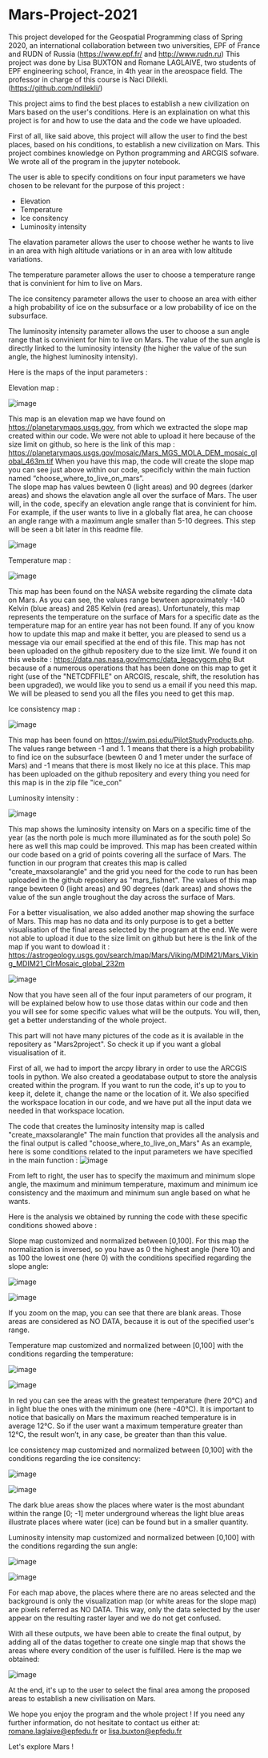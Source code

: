 # Mars-Project-2021
This project developed for the Geospatial Programming class of Spring 2020, an international collaboration between two universities, EPF of France and RUDN of Russia
(https://www.epf.fr/ and http://www.rudn.ru)
This project was done by Lisa BUXTON and Romane LAGLAIVE, two students of EPF engineering  school, France, in 4th year in the areospace field. 
The professor in charge of this course is Naci Dilekli. (https://github.com/ndilekli/)



This project aims to find the best places to establish a new civilization on Mars based on the user's conditions.
Here is an explaination on what this project is for and how to use the data and the code we have uploaded. 

First of all, like said above, this project will allow the user to find the best places, based on his conditions, to establish a new civilization on Mars. This project 
combines knowledge on Python programming and ARCGIS sofware. We wrote all of the program in the jupyter notebook.

The user is able to specify conditions on four input parameters we have chosen to be relevant for the purpose of this project : 
- Elevation 
- Temperature
- Ice consitency 
- Luminosity intensity 

The elavation parameter allows the user to choose wether he wants to live in an area with high altitude variations  or in an area with low altitude variations. 

The temperature parameter allows the user to choose a temperature range that is convinient for him to live on Mars. 

The ice consitency parameter allows the user to choose an area with either a high probability of ice on the subsurface or a low probability of ice on the subsurface. 

The luminosity intensity parameter allows the user to choose a sun angle range that is convinient for him to live on Mars. The value of the sun angle is directly linked to
the luminosity intensity (the higher the value of the sun angle, the highest luminosity intensity).

Here is the maps of the input parameters : 

Elevation map : 

![image](https://user-images.githubusercontent.com/80962680/112119774-f9be2500-8bbd-11eb-9294-9634b80e4f47.png)

This map is an elevation map we have found on https://planetarymaps.usgs.gov, from which we extracted the slope map created within our code. We were not able to upload it here because of the size limit on github, so here is the link of this map : https://planetarymaps.usgs.gov/mosaic/Mars_MGS_MOLA_DEM_mosaic_global_463m.tif
When you have this map, the code will create the slope map you can see just above within our code, specificly within the main fuction named “choose_where_to_live_on_mars”.  
The slope map has values bewteen 0 (light areas) and 90 degrees (darker areas) and shows the elavation angle all over the surface of Mars. The user will, in the code, specify an elevation angle range that is convinient for him. For example, if the user wants to live in a globally flat area, he can choose an angle range with a maximum angle smaller than 5-10 degrees. This step will be seen a bit later in this readme file. 

![image](https://user-images.githubusercontent.com/80962680/112120209-4e61a000-8bbe-11eb-8c8a-b211a7e5d823.png)

Temperature map :

![image](https://user-images.githubusercontent.com/80962680/112120333-646f6080-8bbe-11eb-8d81-6a702969f249.png)

This map has been found on the NASA website regarding the climate data on Mars. As you can see, the values range bewteen approximately -140 Kelvin (blue areas) and 285 Kelvin (red areas). Unfortunately, this map represents the temperature on the surface of Mars for a specific date as the temperature map for an entire year has not been found. If any of you know how to update this map and make it better, you are pleased to send us a message via our email specified at the end of this file. This map has not been uploaded on the github repositery due to the size limit. We found it on this website : https://data.nas.nasa.gov/mcmc/data_legacygcm.php But because of a numerous operations that has been done on this map to get it right (use of the "NETCDFFILE" on ARCGIS, rescale, shift, the resolution has been upgraded), we would like you to send us a email if you need this map. We will be pleased to send you all the files you need to get this map.


Ice consistency map : 

![image](https://user-images.githubusercontent.com/80962680/112121604-b5338900-8bbf-11eb-8f3e-b3d8b2f70577.png)

This map has been found on https://swim.psi.edu/PilotStudyProducts.php. The values range between -1 and 1. 1 means that there is a high probability to find ice on the subsurface (bewteen 0 and 1 meter under the surface of Mars) and -1 means that there is most likely no ice at this place. This map has been uploaded on the github repositery and every thing you need for this map is in the zip file "ice_con"


Luminosity intensity :

![image](https://user-images.githubusercontent.com/80962680/112121878-03e12300-8bc0-11eb-81a5-a00dba3ff93c.png)

This map shows the luminosity intensity on Mars on a specific time of the year (as the north pole is much more illuminated as for the south pole) So here as well this map could be improved. This map has been created within our code based on a grid of points covering all the surface of Mars. The function in our program that creates this map is called "create_maxsolarangle" and the grid you need for the code to run has been uploaded in the github repositery as "mars_fishnet". The values of this map range bewteen 0 (light areas) and 90 degrees (dark areas) and shows the value of the sun angle troughout the day across the surface of Mars. 


For a better visualisation, we also added another map showing the surface of Mars. This map has no data and its only purpose is to get a better visualisation of the final areas selected by the program at the end. We were not able to upload it due to the size limit on github but here is the link of the map if you want to dowload it : https://astrogeology.usgs.gov/search/map/Mars/Viking/MDIM21/Mars_Viking_MDIM21_ClrMosaic_global_232m

![image](https://user-images.githubusercontent.com/80962680/112121942-12c7d580-8bc0-11eb-9081-7dab90b26c84.png)

Now that you have seen all of the four input parameters of our program, it will be explained below how to use those datas within our code and then you will see for some specific values what will be the outputs. You will, then, get a better understanding of the whole project. 

This part will not have many pictures of the code as it is available in the repositery as "Mars2project". So check it up if you want a global visualisation of it.

First of all, we had to import the arcpy library in order to use the ARCGIS tools in python. 
We also created a geodatabase output to store the analysis created within the program. If you want to run the code, it's up to you to keep it, delete it, change the name or the location of it. 
We also specified the workspace location in our code, and we have put all the input data we needed in that workspace location.

The code that creates the luminosity intensity map is called "create_maxsolarangle"
The main function that provides all the analysis and the final output is called "choose_where_to_live_on_Mars"
As an example, here is some conditions related to the input parameters we have specified in the main function : 
![image](https://user-images.githubusercontent.com/80962680/112122269-64706000-8bc0-11eb-816e-3d0b505801bc.png)

From left to right, the user has to specify the maximum and minimum slope angle, the maximum and minimum temperature, maximum and minimum ice consistency and the maximum and minimum sun angle based on what he wants.

Here is the analysis we obtained by running the code with these specific conditions showed above : 

Slope map customized and normalized between [0,100]. For this map the normalization is inversed, so you have as 0 the highest angle (here 10) and as 100 the lowest one (here 0) with the conditions specified regarding the slope angle: 

![image](https://user-images.githubusercontent.com/80962680/112122865-fc6e4980-8bc0-11eb-9fd6-4271f67fa552.png)

![image](https://user-images.githubusercontent.com/80962680/112122837-f6786880-8bc0-11eb-96a0-eb7f0b494d5c.png)

If you zoom on the map, you can see that there are blank areas. Those areas are considered as NO DATA, because it is out of the specified user's range. 

Temperature map customized and normalized between [0,100] with the conditions regarding the temperature: 

![image](https://user-images.githubusercontent.com/80962680/112123091-3b040400-8bc1-11eb-9eef-3c4d40d1fab3.png)

![image](https://user-images.githubusercontent.com/80962680/112123072-35a6b980-8bc1-11eb-80e5-8022ec161e5c.png)

In red you can see the areas with the greatest temperature (here 20°C) and in light blue the ones with the minimum one (here -40°C). It is important to notice that basically on Mars the maximum reached temperature is in average 12°C. So if the user want a maximum temperature greater than 12°C, the result won’t, in any case, be greater than than this value.

Ice consistency map customized and normalized between [0,100] with the conditions regarding the ice consitency:

![image](https://user-images.githubusercontent.com/80962680/112123692-c5e4fe80-8bc1-11eb-800e-dcfe087148f3.png)

![image](https://user-images.githubusercontent.com/80962680/112123635-b796e280-8bc1-11eb-8b51-6dbc2830e578.png)

The dark blue areas show the places where water is the most abundant within the range [0; -1] meter underground whereas the light blue areas illustrate places where water (ice) can be found but in a smaller quantity.

 Luminosity intensity map customized and normalized between [0,100] with the conditions regarding the sun angle:
 
![image](https://user-images.githubusercontent.com/80962680/112124028-32f89400-8bc2-11eb-92a9-249d66b61b40.png)

![image](https://user-images.githubusercontent.com/80962680/112124003-2b38ef80-8bc2-11eb-93f8-b7ac9aae0422.png)

For each map above, the places where there are no areas selected and the background is only the visualization map (or white areas for the slope map) are pixels referred as NO DATA. This way, only the data selected by the user appear on the resulting raster layer and we do not get confused.

With all these outputs, we have been able to create the final output, by adding all of the datas together to create one single map that shows the areas where every condition of the user is fulfilled. 
Here is the map we obtained: 

![image](https://user-images.githubusercontent.com/80962680/112124066-3db32900-8bc2-11eb-9eaa-cda1aa5b9817.png)

At the end, it's up to the user to select the final area among the proposed areas to establish a new civilisation on Mars. 

We hope you enjoy the program and the whole project ! If you need any further information, do not hesitate to contact us either at: romane.laglaive@epfedu.fr or  lisa.buxton@epfedu.fr

Let's explore Mars !
